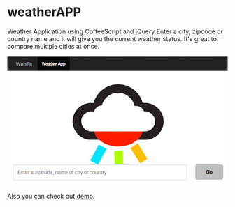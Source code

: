 weatherAPP
=============

Weather Application using CoffeeScript and jQuery
Enter a city, zipcode or country name and it will give you the current weather status. 
It's great to compare multiple cities at once.



![](https://raw.githubusercontent.com/fa137/weatherAPP/master/img/example.png)

Also you can check out [demo](https://rawgithub.com/fa137/weatherAPP/master/index.html).
